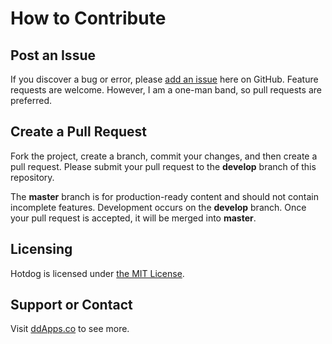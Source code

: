# How to Contribute

## Post an Issue

If you discover a bug or error, please [add an issue](https://github.com/duliodenis/hotdog/issues) here on GitHub. Feature requests are welcome. However, I am a one-man band, so pull requests are preferred.


## Create a Pull Request

Fork the project, create a branch, commit your changes, and then create a pull request. Please submit your pull request to the **develop** branch of this repository.

The **master** branch is for production-ready content and should not contain incomplete features. Development occurs on the **develop** branch. Once your pull request is accepted, it will be merged into **master**.


## Licensing
Hotdog is licensed under [the MIT License](LICENSE).

## Support or Contact
Visit [ddApps.co](http://ddapps.co) to see more.
